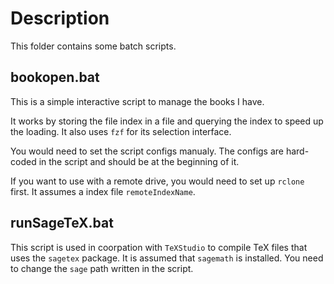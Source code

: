 # Description

This folder contains some batch scripts. 

## bookopen.bat

This is a simple interactive script to manage the books I have. 

It works by storing the file index in a file and querying the index to speed up the loading. It also uses `fzf` for its selection interface.

You would need to set the script configs manualy. The configs are hard-coded in the script and should be at the beginning of it.

If you want to use with a remote drive, you would need to set up `rclone` first. It assumes a index file `remoteIndexName`.

## runSageTeX.bat

This script is used in coorpation with `TeXStudio` to compile TeX files that uses the `sagetex` package. It is assumed that `sagemath` is installed. You need to change the `sage` path written in the script.


